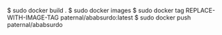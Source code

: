 $ sudo docker build .
$ sudo docker images
$ sudo docker tag REPLACE-WITH-IMAGE-TAG paternal/ababsurdo:latest
$ sudo docker push paternal/ababsurdo
